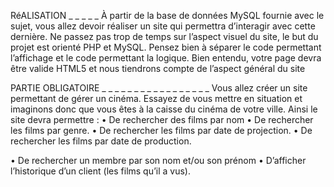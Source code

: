 RéALISATION _ _ _ _ _
À partir de la base de données MySQL fournie avec le sujet, vous allez devoir réaliser un site qui permettra
d’interagir avec cette dernière. Ne passez pas trop de temps sur l’aspect visuel du site, le but du projet
est orienté PHP et MySQL. Pensez bien à séparer le code permettant l’affichage et le code permettant la
logique. Bien entendu, votre page devra être valide HTML5 et nous tiendrons compte de l’aspect général
du site


PARTIE OBLIGATOIRE _ _ _ _ _ _ _ _ _ _ _ _ _ _ _ _ _
Vous allez créer un site permettant de gérer un cinéma. Essayez de vous mettre en situation et imaginons
donc que vous êtes à la caisse du cinéma de votre ville. Ainsi le site devra permettre :
• De rechercher des films par nom
• De rechercher les films par genre.
• De rechercher les films par date de projection.
• De rechercher les films par date de production.

• De rechercher un membre par son nom et/ou son prénom
• D’afficher l’historique d’un client (les films qu’il a vus).